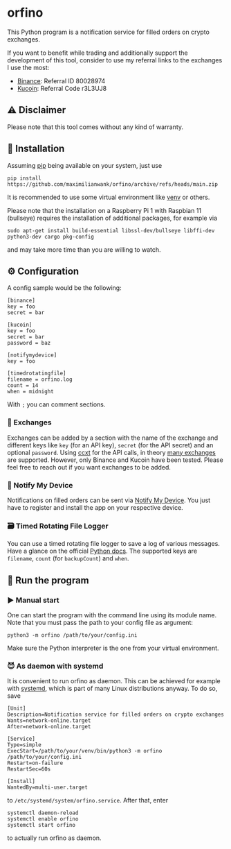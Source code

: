 # orfino
This Python program is a notification service for filled orders on crypto exchanges.

If you want to benefit while trading and additionally support the development of this tool, consider to use my referral 
links to the exchanges I use the most:

* [Binance](https://accounts.binance.com/en/register?ref=80028974): Referral ID 80028974
* [Kucoin](https://www.kucoin.com/ucenter/signup?rcode=r3L3UJ8): Referral Code r3L3UJ8

## :warning: Disclaimer

Please note that this tool comes without any kind of warranty.

## :electric_plug: Installation

Assuming [pip](https://pip.pypa.io/) being available on your system, just use

```
pip install https://github.com/maximilianwank/orfino/archive/refs/heads/main.zip
```

It is recommended to use some virtual environment like [venv](https://docs.python.org/3/library/venv.html) or others.

Please note that the installation on a Raspberry Pi 1 with Raspbian 11 (bullseye) requires the installation of 
additional packages, for example via
```
sudo apt-get install build-essential libssl-dev/bullseye libffi-dev python3-dev cargo pkg-config
```
and may take more time than you are willing to watch.

## :gear: Configuration

A config sample would be the following:

```
[binance]
key = foo
secret = bar

[kucoin]
key = foo
secret = bar
password = baz

[notifymydevice]
key = foo

[timedrotatingfile]
filename = orfino.log
count = 14
when = midnight
```

With `;` you can comment sections.

### :currency_exchange: Exchanges

Exchanges can be added by a section with the name of the exchange and different keys like `key` (for an API key), 
`secret` (for the API secret) and an optional `password`. Using [ccxt](https://github.com/ccxt/ccxt) for the API calls, 
in theory [many exchanges](https://github.com/ccxt/ccxt#certified-cryptocurrency-exchanges) are supported. However, 
only Binance and Kucoin have been tested. Please feel free to reach out if you want exchanges to be added.

### :bell: Notify My Device

Notifications on filled orders can be sent via [Notify My Device](https://www.notifymydevice.com/). You just have to 
register and install the app on your respective device.

### :card_file_box: Timed Rotating File Logger

You can use a timed rotating file logger to save a log of various messages. Have a glance on the official 
[Python docs](https://docs.python.org/3/library/logging.handlers.html#timedrotatingfilehandler). The supported keys are 
`filename`, `count` (for `backupCount`) and `when`.

## :running: Run the program

### :arrow_forward: Manual start

One can start the program with the command line using its module name. 
Note that you must pass the path to your config file as argument:

```
python3 -m orfino /path/to/your/config.ini
```

Make sure the Python interpreter is the one from your virtual environment.

### :smiling_imp: As daemon with systemd

It is convenient to run orfino as daemon. This can be achieved for example with 
[systemd](https://www.freedesktop.org/wiki/Software/systemd/), which is part of many Linux distributions anyway. 
To do so, save

```
[Unit]
Description=Notification service for filled orders on crypto exchanges
Wants=network-online.target
After=network-online.target

[Service]
Type=simple
ExecStart=/path/to/your/venv/bin/python3 -m orfino /path/to/your/config.ini
Restart=on-failure
RestartSec=60s

[Install]
WantedBy=multi-user.target
```

to `/etc/systemd/system/orfino.service`. After that, enter

```
systemctl daemon-reload
systemctl enable orfino
systemctl start orfino
```

to actually run orfino as daemon.
